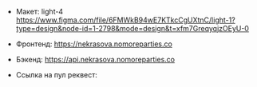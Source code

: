 * Макет: light-4 
https://www.figma.com/file/6FMWkB94wE7KTkcCgUXtnC/light-1?type=design&node-id=1-2798&mode=design&t=xfm7GreqyqjzOEyU-0

* Фронтенд: https://nekrasova.nomoreparties.co

* Бэкенд: https://api.nekrasova.nomoreparties.co

* Ссылка на пул реквест: